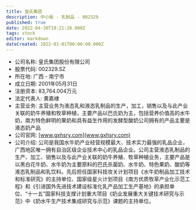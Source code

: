 ```yaml
---
title: 皇氏集团
description: 中小板 - 乳制品 - 002329
published: true
date: 2022-04-30T19:21:26.000Z
tags: stock
editor: markdown
dateCreated: 2022-01-01T00:00:00.000Z
---
```


- 公司名称: 皇氏集团股份有限公司
- 股票代码: 002329.SZ
- 所在地: 广西 - 南宁市
- 成立日期: 2001年05月31日
- 注册资本: 83,764.004万元
- 法定代表人: 黄嘉棣
- 主营业务: 主营业务为液态乳和液态乳制品的生产，加工，销售以及与此产业关联的奶牛养殖和牧草种植，主要产品以巴氏奶为主，包括营养价值高的水牛奶，南方特色鲜明的果奶和具有益生作用的发酵型酸奶公司拥有的产品主要是液态奶产品
- 公司官网: [www.gxhsry.com](www.gxhsry.com)
- 公司介绍: 公司是我国水牛奶产业经营规模最大、技术实力最强的乳品企业，广西地区唯一拥有自治区级企业技术中心的乳品企业。公司主营液态乳制品的生产、加工、销售以及与此产业关联的奶牛养殖、牧草种植业务，主要产品是以黑白花牛奶、水牛奶为主要原料的巴氏杀菌奶、水牛奶、特色果奶、酸奶等液态乳制品和乳饮料。先后担任国家科技攻关计划项目《水牛奶制品加工技术和标准研究》的主持单位、国家级星火计划项目《南方优质牧草产业化示范工程》和《引进国外先进技术建设标准化乳产品加工生产基地》的承担单位、“十一五”国家科技支撑计划重大项目《奶业发展重大关键技术研究与示范》中《奶水牛生产技术集成研究与示范》课题的主持单位。


